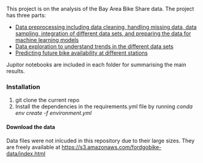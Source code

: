 This project is on the analysis of the Bay Area Bike Share data. The project has three parts:
- [Data preprocessing including data cleaning, handling missing data, data sampling, integration of different data sets, and preparing the data for machine learning models](https://github.com/MuhammadVT/bike_sharing/tree/master/data_preprocessing)
- [Data exploration to understand trends in the different data sets](https://github.com/MuhammadVT/bike_sharing/tree/master/data_exploration)
- [Predicting future bike availability at different stations](https://github.com/MuhammadVT/bike_sharing/tree/master/predict_bikes_available)

Jupitor notebooks are included in each folder for summarising the main results.

### Installation
1. git clone the current repo
2. Install the dependencies in the requirements.yml file by running *conda env create -f environment.yml*

#### Download the data
Data files were not inlcuded in this repository due to their large sizes. They are freely available at
https://s3.amazonaws.com/fordgobike-data/index.html


